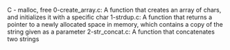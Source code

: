 C - malloc, free
0-create_array.c: A function that creates an array of chars, and initializes it with a specific char
1-strdup.c: A function that returns a pointer to a newly allocated space in memory, which contains a copy of the string given as a parameter
2-str_concat.c: A function that concatenates two strings
